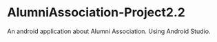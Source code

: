# AlumniAssociation-Project2.2
An android application about Alumni Association. Using Android Studio.
